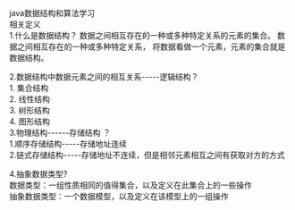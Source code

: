 java数据结构和算法学习   
相关定义    
1.什么是数据结构？
数据之间相互存在的一种或多种特定关系的元素的集合。
数据之间相互存在的一种或多种特定关系， 将数据看做一个元素，元素的集合就是数据结构。

2.数据结构中数据元素之间的相互关系-----逻辑结构？    
	1. 集合结构     
	2. 线性结构         
	3. 树形结构     
	4. 图形结构     
3.物理结构------存储结构 ？      
	1.顺序存储结构-----存储地址连续        
	2.链式存储结构-----存储地址不连续，但是相邻元素相互之间有获取对方的方式

4.抽象数据类型?       
数据类型：一组性质相同的值得集合，以及定义在此集合上的一些操作         
抽象数据类型：一个数据模型，以及定义在该模型上的一组操作            
